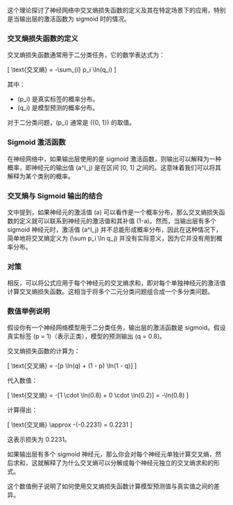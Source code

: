 这个理论探讨了神经网络中交叉熵损失函数的定义及其在特定场景下的应用，特别是当输出层的激活函数为 sigmoid 时的情况。

### 交叉熵损失函数的定义

交叉熵损失函数通常用于二分类任务，它的数学表达式为：

\[
\text{交叉熵} = -\sum_{i} p_i \ln(q_i)
\]

其中：

- \(p_i\) 是真实标签的概率分布。
- \(q_i\) 是模型预测的概率分布。

对于二分类问题，\(p_i\) 通常是 \(\{0, 1\}\) 的取值。

### Sigmoid 激活函数

在神经网络中，如果输出层使用的是 sigmoid 激活函数，则输出可以解释为一种概率，即神经元的输出值 \(a^l_j\) 是在区间 [0, 1] 之间的。这意味着我们可以将其解释为某个类别的概率。

### 交叉熵与 Sigmoid 输出的结合

文中提到，如果神经元的激活值 \(a\) 可以看作是一个概率分布，那么交叉熵损失函数的定义就可以联系到神经元的激活值和其补值 \(1-a\)。然而，当输出层有多个 sigmoid 神经元时，激活值 \(a^l_j\) 并不总能形成概率分布，因此在这种情况下，简单地将交叉熵定义为 \(\sum p_i \ln q_j\) 并没有实际意义，因为它并没有用到概率分布。

### 对策

相反，可以将公式应用于每个神经元的交叉熵求和，即对每个单独神经元的激活值计算交叉熵损失函数。这相当于将多个二元分类问题组合成一个多分类问题。

### 数值举例说明

假设你有一个神经网络模型用于二分类任务，输出层的激活函数是 sigmoid。假设真实标签 \(p = 1\)（表示正类），模型的预测输出 \(q = 0.8\)。

交叉熵损失函数的计算为：

\[
\text{交叉熵} = -[p \ln(q) + (1 - p) \ln(1 - q)]
\]

代入数值：

\[
\text{交叉熵} = -[1 \cdot \ln(0.8) + 0 \cdot \ln(0.2)] = -\ln(0.8)
\]

计算得出：

\[
\text{交叉熵} \approx -(-0.2231) = 0.2231
\]

这表示损失为 0.2231。

如果输出层有多个 sigmoid 神经元，那么你会对每个神经元单独计算交叉熵，然后求和，这就解释了为什么交叉熵可以分解成每个神经元独立的交叉熵求和的形式。

这个数值例子说明了如何使用交叉熵损失函数计算模型预测值与真实值之间的差异。
